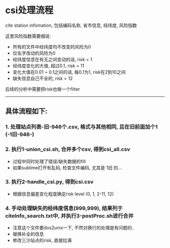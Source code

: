 # csi处理流程 

cite station infomation, 包括编码名称, 省市信息, 经纬度, 风险指数

这里风险指数需要细说:
   - 所有的文件中经纬度均不改变的风险为0
   - 仅名字改动的风险为0
   - 经纬度信息在有无之间变动的话, risk = 1
   - 经纬度变化的大值, 超过0.1, risk = 11
   - 变化大值在0.01 ~ 0.1之间的话, 每0.1为1, risk在2到10之间
   - 缺失信息自己不全的, risk = 12

后续的分析中需要把risk也做一个filter


*** 

## 具体流程如下:

### 1. 处理站点列表-旧-946个.csv, 格式与其他相同, 且在旧前面加个1 (-1旧-946-)

### 2. 执行1-union_csi.sh, 合并多个csv, 得到csi_all.csv

   * 过程中同时处理了错误/缺失数据的fill
   * 如果sublime打开有乱码, 检查文件编码, 尤其是 1旧 的...

### 3. 执行2-handle_csi.py, 得到csi.csv

   * 根据信息偏差变化程度确定risk level (0, 1, 2-11, 12)

### 4. 手动处理缺失的经纬度信息(999,999), 结果列于citeInfo_search.txt中, 并执行3-postProc.sh进行合并

   * 注意这个文件要dos2unix一下, 不然对换行的处理是有问题的..
   * 替换补全的信息
   * 修改三沙站点的risk, 直接拉满



